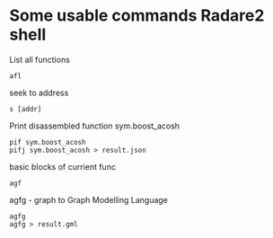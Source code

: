# Some usable commands Radare2 shell


List all functions
```
afl 
```

 seek to address
```
s [addr] 
```

Print disassembled function sym.boost_acosh 
```
pif sym.boost_acosh 
pifj sym.boost_acosh > result.json
```

basic blocks of currient func
```
agf 
```

agfg - graph to Graph Modelling Language
```
agfg
agfg > result.gml
```
